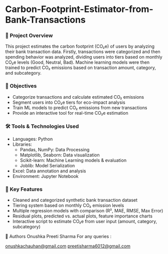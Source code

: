 # Carbon-Footprint-Estimator-from-Bank-Transactions

### 📘 Project Overview
This project estimates the carbon footprint (CO₂e) of users by analyzing their bank transaction data. Firstly, transactions were categorized and then spending behavior was analyzed, dividing users into tiers based on monthly CO₂e levels (Good, Neutral, Bad). Machine learning models were then trained to predict CO₂ emissions based on transaction amount, category, and subcategory.

### 🎯 Objectives
- Categorize transactions and calculate estimated CO₂ emissions
- Segment users into CO₂e tiers for eco-impact analysis
- Train ML models to predict CO₂ emissions from new transactions
- Provide an interactive tool for real-time CO₂e estimation

### 🛠 Tools & Technologies Used
- Languages: Python
- Libraries:
  - Pandas, NumPy: Data Processing
  - Matplotlib, Seaborn: Data visualization
  - Scikit-learn: Machine Learning models & evaluation
  - Joblib: Model Serialization
- Excel: Data annotation and analysis
- Environment: Jupyter Notebook
 
### 🚀 Key Features
- Cleaned and categorized synthetic bank transaction dataset
- Tiering system based on monthly CO₂ emission levels
- Multiple regression models with comparison (R², MAE, RMSE, Max Error)
- Residual plots, predicted vs. actual plots, feature importance charts
- Interactive script to estimate CO₂e from user input (amount, category, subcategory)

👥 Authors
Onushka
Preeti Sharma
For any queries :

onushkachauhan@gmail.com
preetisharma6012@gmail.com
